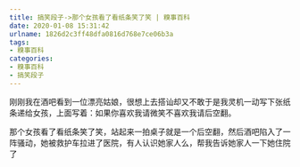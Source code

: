 ```yaml
---
title: 搞笑段子->那个女孩看了看纸条笑了笑 | 糗事百科
date: 2020-01-08 15:31:42
urlname: 1826d2c3ff48dfa0816d768e7ce06b3a
tags: 
- 糗事百科
categories:
- 糗事百科
- 搞笑段子
---
```

刚刚我在酒吧看到一位漂亮姑娘，很想上去搭讪却又不敢于是我灵机一动写下张纸条递给女孩，上面写着：如果你喜欢我请微笑不喜欢我请后空翻。

那个女孩看了看纸条笑了笑，站起来一拍桌子就是一个后空翻，然后酒吧陷入了一阵骚动，她被救护车拉进了医院，有人认识她家人么，帮我告诉她家人一下她住院了


